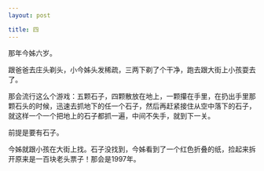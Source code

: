 ```yaml
---
layout: post

title: 四
---
```



那年今姊六岁。

跟爸爸去庄头剃头，小今姊头发稀疏，三两下剃了个干净，跑去跟大街上小孩耍去了。

那会流行这么个游戏：五颗石子，四颗散放在地上，一颗攥在手里，在扔出手里那颗石头的时候，迅速去抓地下的任一个石子，然后再赶紧接住从空中落下的石子，就这样一个一个把地上的石子都抓一遍，中间不失手，就到下一关。

前提是要有石子。

今姊就跟小孩在大街上找。石子没找到，今姊看到了一个红色折叠的纸，捡起来拆开原来是一百块老头票子！那会是1997年。
